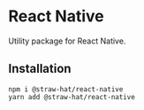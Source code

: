 # React Native

Utility package for React Native.


## Installation

```
npm i @straw-hat/react-native
yarn add @straw-hat/react-native
```
